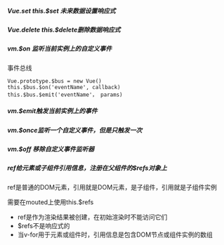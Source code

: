 ##### Vue.set this.$set 未来数据设置响应式

##### Vue.delete this.$delete删除数据响应式 

##### vm.$on 监听当前实例上的自定义事件

事件总线 

```vue
Vue.prototype.$bus = new Vue()
this.$bus.$on('eventName', callback)
this.$bus.$emit('eventName'， params)
```

##### vm.$emit触发当前实例上的事件

##### vm.$once监听一个自定义事件，但是只触发一次

##### vm.$off 移除自定义事件监听器

##### ref给元素或子组件引用信息，注册在父组件的$refs对象上

ref是普通的DOM元素，引用就是DOM元素，是子组件，引用就是子组件实例

需要在mouted上使用this.$refs

- ref是作为渲染结果被创建，在初始渲染时不能访问它们
- $refs不是响应式的
- 当v-for用于元素或组件时，引用信息是包含DOM节点或组件实例的数组